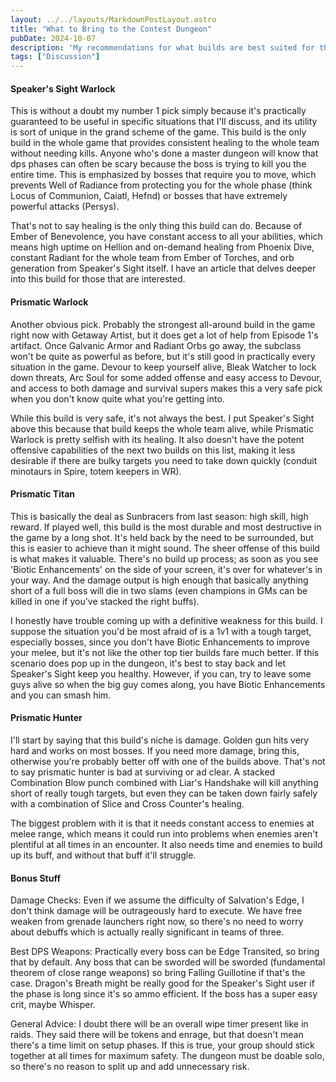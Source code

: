 ```yaml
---
layout: ../../layouts/MarkdownPostLayout.astro
title: "What to Bring to the Contest Dungeon"
pubDate: 2024-10-07
description: 'My recommendations for what builds are best suited for the new contest mode dungeon.'
tags: ["Discussion"]
---
```


#### Speaker's Sight Warlock

This is without a doubt my number 1 pick simply because it's practically guaranteed to be useful in specific situations that I'll discuss, and its utility is sort of unique in the grand scheme of the game. This build is the only build in the whole game that provides consistent healing to the whole team without needing kills. Anyone who's done a master dungeon will know that dps phases can often be scary because the boss is trying to kill you the entire time. This is emphasized by bosses that require you to move, which prevents Well of Radiance from protecting you for the whole phase (think Locus of Communion, Caiatl, Hefnd) or bosses that have extremely powerful attacks (Persys). 

That's not to say healing is the only thing this build can do. Because of Ember of Benevolence, you have constant access to all your abilities, which means high uptime on Hellion and on-demand healing from Phoenix Dive, constant Radiant for the whole team from Ember of Torches, and orb generation from Speaker's Sight itself. I have an article that delves deeper into this build for those that are interested.

#### Prismatic Warlock

Another obvious pick. Probably the strongest all-around build in the game right now with Getaway Artist, but it does get a lot of help from Episode 1's artifact. Once Galvanic Armor and Radiant Orbs go away, the subclass won't be quite as powerful as before, but it's still good in practically every situation in the game. Devour to keep yourself alive, Bleak Watcher to lock down threats, Arc Soul for some added offense and easy access to Devour, and access to both damage and survival supers makes this a very safe pick when you don't know quite what you're getting into.

While this build is very safe, it's not always the best. I put Speaker's Sight above this because that build keeps the whole team alive, while Prismatic Warlock is pretty selfish with its healing. It also doesn't have the potent offensive capabilities of the next two builds on this list, making it less desirable if there are bulky targets you need to take down quickly (conduit minotaurs in Spire, totem keepers in WR).

#### Prismatic Titan

This is basically the deal as Sunbracers from last season: high skill, high reward. If played well, this build is the most durable and most destructive in the game by a long shot. It's held back by the need to be surrounded, but this is easier to achieve than it might sound. The sheer offense of this build is what makes it valuable. There's no build up process; as soon as you see 'Biotic Enhancements' on the side of your screen, it's over for whatever's in your way. And the damage output is high enough that basically anything short of a full boss will die in two slams (even champions in GMs can be killed in one if you've stacked the right buffs).

I honestly have trouble coming up with a definitive weakness for this build. I suppose the situation you'd be most afraid of is a 1v1 with a tough target, especially bosses, since you don't have Biotic Enhancements to improve your melee, but it's not like the other top tier builds fare much better. If this scenario does pop up in the dungeon, it's best to stay back and let Speaker's Sight keep you healthy. However, if you can, try to leave some guys alive so when the big guy comes along, you have Biotic Enhancements and you can smash him.

#### Prismatic Hunter

I'll start by saying that this build's niche is damage. Golden gun hits very hard and works on most bosses. If you need more damage, bring this, otherwise you're probably better off with one of the builds above. That's not to say prismatic hunter is bad at surviving or ad clear. A stacked Combination Blow punch combined with Liar's Handshake will kill anything short of really tough targets, but even they can be taken down fairly safely with a combination of Slice and Cross Counter's healing.

The biggest problem with it is that it needs constant access to enemies at melee range, which means it could run into problems when enemies aren't plentiful at all times in an encounter. It also needs time and enemies to build up its buff, and without that buff it'll struggle.

#### Bonus Stuff

Damage Checks: Even if we assume the difficulty of Salvation's Edge, I don't think damage will be outrageously hard to execute. We have free weaken from grenade launchers right now, so there's no need to worry about debuffs which is actually really significant in teams of three.

Best DPS Weapons: Practically every boss can be Edge Transited, so bring that by default. Any boss that can be sworded will be sworded (fundamental theorem of close range weapons) so bring Falling Guillotine if that's the case. Dragon's Breath might be really good for the Speaker's Sight user if the phase is long since it's so ammo efficient. If the boss has a super easy crit, maybe Whisper.

General Advice: I doubt there will be an overall wipe timer present like in raids. They said there will be tokens and enrage, but that doesn't mean there's a time limit on setup phases. If this is true, your group should stick together at all times for maximum safety. The dungeon must be doable solo, so there's no reason to split up and add unnecessary risk.